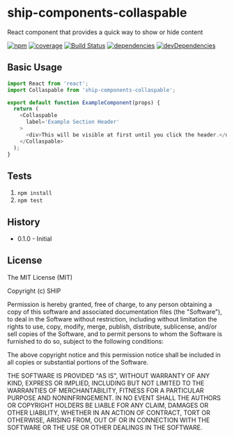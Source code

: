 # ship-components-collaspable
React component that provides a quick way to show or hide content

[![npm](https://img.shields.io/npm/v/ship-components-collaspable.svg?maxAge=2592000)](https://www.npmjs.com/package/ship-components-collaspable)
[![coverage](https://img.shields.io/coveralls/ship-components/ship-components-collaspable.svg?maxAge=2592000)](https://coveralls.io/github/ship-components/ship-components-collaspable)
[![Build Status](http://img.shields.io/travis/ship-components/ship-components-collaspable/master.svg?style=flat)](https://travis-ci.org/ship-components/ship-components-collaspable)
[![dependencies](https://img.shields.io/david/ship-components/ship-components-collaspable.svg?style=flat)](https://david-dm.org/ship-components/ship-components-collaspable)
[![devDependencies](https://img.shields.io/david/dev/ship-components/ship-components-collaspable.svg?style=flat)](https://david-dm.org/ship-components/ship-components-collaspable?type=dev)

## Basic Usage

```js
import React from 'react';
import Collaspable from 'ship-components-collaspable';

export default function ExampleComponent(props) {
  return (
    <Collaspable
      label='Example Section Header'
    >
      <div>This will be visible at first until you click the header.</div>
    </Collaspable>
  );
}
```

## Tests
1. `npm install`
2. `npm test`

## History
* 0.1.0 - Initial

## License
The MIT License (MIT)

Copyright (c) SHIP

Permission is hereby granted, free of charge, to any person obtaining a copy
of this software and associated documentation files (the "Software"), to deal
in the Software without restriction, including without limitation the rights
to use, copy, modify, merge, publish, distribute, sublicense, and/or sell
copies of the Software, and to permit persons to whom the Software is
furnished to do so, subject to the following conditions:

The above copyright notice and this permission notice shall be included in all
copies or substantial portions of the Software.

THE SOFTWARE IS PROVIDED "AS IS", WITHOUT WARRANTY OF ANY KIND, EXPRESS OR
IMPLIED, INCLUDING BUT NOT LIMITED TO THE WARRANTIES OF MERCHANTABILITY,
FITNESS FOR A PARTICULAR PURPOSE AND NONINFRINGEMENT. IN NO EVENT SHALL THE
AUTHORS OR COPYRIGHT HOLDERS BE LIABLE FOR ANY CLAIM, DAMAGES OR OTHER
LIABILITY, WHETHER IN AN ACTION OF CONTRACT, TORT OR OTHERWISE, ARISING FROM,
OUT OF OR IN CONNECTION WITH THE SOFTWARE OR THE USE OR OTHER DEALINGS IN THE
SOFTWARE.
